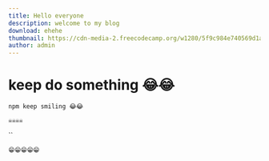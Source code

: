 ```yaml
---
title: Hello everyone
description: welcome to my blog
download: ehehe
thumbnail: https://cdn-media-2.freecodecamp.org/w1280/5f9c984e740569d1a4ca1946.jpg
author: admin
---
```

# keep do something 😂😂

`npm keep smiling 😂😂`

`☠️☠️☠️☠️`

``

`😁😁😁😁😁`